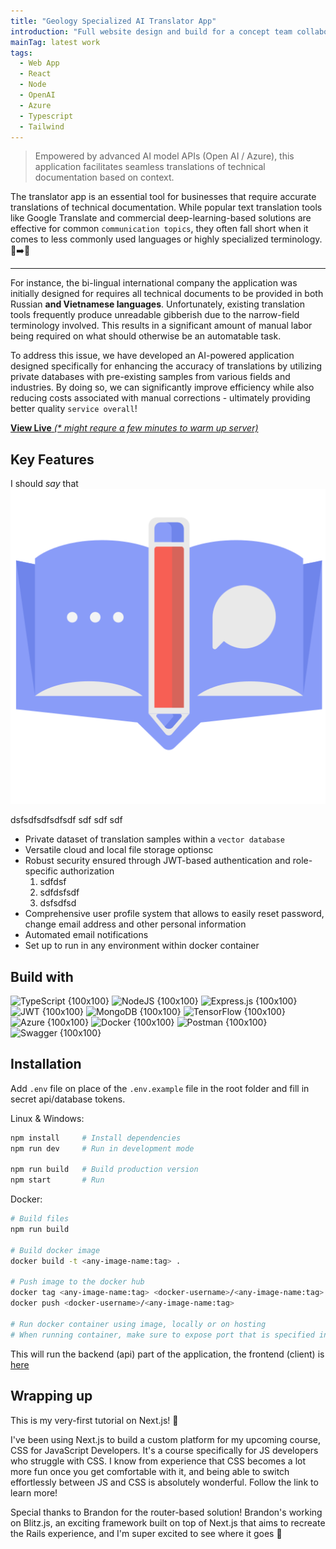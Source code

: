 ```yaml
---
title: "Geology Specialized AI Translator App"
introduction: "Full website design and build for a concept team collaboration platform. This website also includes a beautiful blog. I have built the website and the blog in Webflow which has one of the best CMS for blog hosting."
mainTag: latest work
tags:
  - Web App
  - React
  - Node
  - OpenAI
  - Azure
  - Typescript
  - Tailwind
---
```


[logo]: https://raw.githubusercontent.com/AnnaBurd/translator-app-ts-front/492b9d9e7c1deacd02e615f8c5ffb2988676da7e/public/icon.svg "Logo Title Text 1"

> Empowered by advanced AI model APIs (Open AI / Azure), this application facilitates seamless translations of technical documentation based on context.

The translator app is an essential tool for businesses that require accurate translations of technical documentation. While popular text translation tools like Google Translate and commercial deep-learning-based solutions are effective for common `communication topics`, they often fall short when it comes to less commonly used languages or highly specialized terminology. 🤔➡️🚀

---

For instance, the bi-lingual international company the application was initially designed for requires all technical documents to be provided in both Russian **and Vietnamese languages**. Unfortunately, existing translation tools frequently produce unreadable gibberish due to the narrow-field terminology involved. This results in a significant amount of manual labor being required on what should otherwise be an automatable task.

To address this issue, we have developed an AI-powered application designed specifically for enhancing the accuracy of translations by utilizing private databases with pre-existing samples from various fields and industries. By doing so, we can significantly improve efficiency while also reducing costs associated with manual corrections - ultimately providing better quality `service overall`!

[**View Live** _(\* might requre a few minutes to warm up server)_](https://translatorai.tech/ "Translator App")

## Key Features

I should _say_ that ![alt text {150x150}][logo]

dsfsdfsdfsdfsdf sdf sdf sdf

- Private dataset of translation samples within a `vector database`
- Versatile cloud and local file storage optionsc
- Robust security ensured through JWT-based authentication and role-specific authorization
  1. sdfdsf
  2. sdfdsfsdf
  3. dsfsdfsd
- Comprehensive user profile system that allows to easily reset password, change email address and other personal information
- Automated email notifications
- Set up to run in any environment within docker container

## Build with

![TypeScript {100x100}](https://img.shields.io/badge/typescript-%23007ACC.svg?style=for-the-badge&logo=typescript&logoColor=white)
![NodeJS {100x100}](https://img.shields.io/badge/node.js-6DA55F?style=for-the-badge&logo=node.js&logoColor=white)
![Express.js {100x100}](https://img.shields.io/badge/express.js-%23404d59.svg?style=for-the-badge&logo=express&logoColor=%2361DAFB)
![JWT {100x100}](https://img.shields.io/badge/JWT-black?style=for-the-badge&logo=JSON%20web%20tokens)
![MongoDB {100x100}](https://img.shields.io/badge/MongoDB-%234ea94b.svg?style=for-the-badge&logo=mongodb&logoColor=white)
![TensorFlow {100x100}](https://img.shields.io/badge/TensorFlow-%23FF6F00.svg?style=for-the-badge&logo=TensorFlow&logoColor=white)
![Azure {100x100}](https://img.shields.io/badge/azure-%230072C6.svg?style=for-the-badge&logo=microsoftazure&logoColor=white)
![Docker {100x100}](https://img.shields.io/badge/docker-%230db7ed.svg?style=for-the-badge&logo=docker&logoColor=white)
![Postman {100x100}](https://img.shields.io/badge/Postman-FF6C37?style=for-the-badge&logo=postman&logoColor=white)
![Swagger {100x100}](https://img.shields.io/badge/-Swagger-%23Clojure?style=for-the-badge&logo=swagger&logoColor=white)

## Installation

Add `.env` file on place of the `.env.example` file in the root folder and fill in secret api/database tokens.

Linux & Windows:

```bash {3..4}
npm install     # Install dependencies
npm run dev     # Run in development mode

npm run build   # Build production version
npm start       # Run
```

Docker:

```bash {3}
# Build files
npm run build

# Build docker image
docker build -t <any-image-name:tag> .

# Push image to the docker hub
docker tag <any-image-name:tag> <docker-username>/<any-image-name:tag>
docker push <docker-username>/<any-image-name:tag>

# Run docker container using image, locally or on hosting
# When running container, make sure to expose port that is specified in the .env PORT variable, and to update api URL on the frontend side

```

This will run the backend (api) part of the application, the frontend (client) is [here](https://github.com/AnnaBurd/translator-app-ts-front)

## Wrapping up

This is my very-first tutorial on Next.js! 🍾

I've been using Next.js to build a custom platform for my upcoming course, CSS for JavaScript Developers. It's a course specifically for JS developers who struggle with CSS. I know from experience that CSS becomes a lot more fun once you get comfortable with it, and being able to switch effortlessly between JS and CSS is absolutely wonderful. Follow the link to learn more!

Special thanks to Brandon for the router-based solution! Brandon's working on Blitz.js, an exciting framework built on top of Next.js that aims to recreate the Rails experience, and I'm super excited to see where it goes 💯
